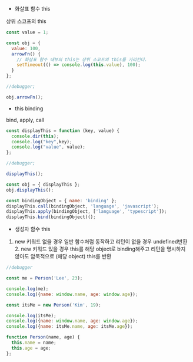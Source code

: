 
- 화살표 함수 this

상위 스코프의 this

```javascript
const value = 1;

const obj = {
  value: 100,
  arrowFn() {
    // 화살표 함수 내부의 this는 상위 스코프의 this를 가리킨다.
    setTimeout(() => console.log(this.value), 100);
  }
};

//debugger;

obj.arrowFn();
```


- this binding

bind, apply, call

```javascript
const displayThis = function (key, value) {
  console.dir(this);
  console.log("key",key);
  console.log("value", value);
};

//debugger;

displayThis();

const obj = { displayThis };
obj.displayThis();

const bindingObject = { name: 'binding' };
displayThis.call(bindingObject, 'language', 'javascript');
displayThis.apply(bindingObject, ['language', 'typescript']);
displayThis.bind(bindingObject)();
```

- 생성자 함수 this

1. new 키워드 없을 경우 일반 함수처럼 동작하고 리턴이 없을 경우 undefined반환2. new 키워드 있을 경우 this를 해당 object로 binding해주고 리턴을 명시하지 않아도 암묵적으로 (해당 object) this를 반환

```javascript
//debugger

const me = Person('Lee', 23);

console.log(me);
console.log({name: window.name, age: window.age});

const itsMe = new Person('Kim', 19);

console.log(itsMe);
console.log({name: window.name, age: window.age});
console.log({name: itsMe.name, age: itsMe.age});

function Person(name, age) {
  this.name = name;
  this.age = age;
};
```

